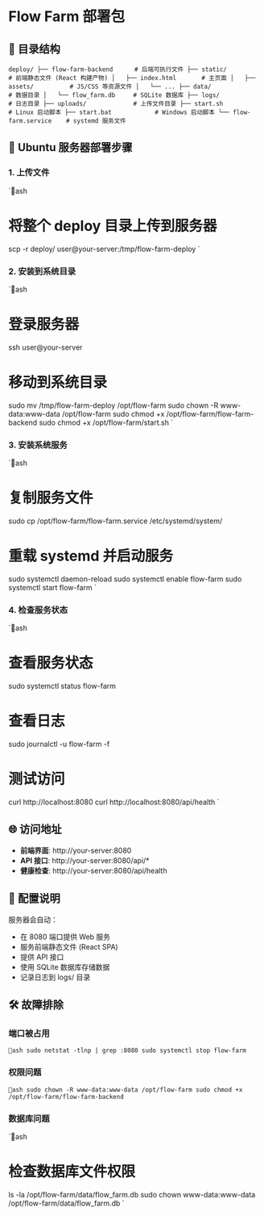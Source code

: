 # Flow Farm 部署包

## 📁 目录结构
`
deploy/
├── flow-farm-backend      # 后端可执行文件
├── static/               # 前端静态文件 (React 构建产物)
│   ├── index.html       # 主页面
│   ├── assets/          # JS/CSS 等资源文件
│   └── ...
├── data/                # 数据目录
│   └── flow_farm.db     # SQLite 数据库
├── logs/                # 日志目录
├── uploads/             # 上传文件目录
├── start.sh             # Linux 启动脚本
├── start.bat            # Windows 启动脚本
└── flow-farm.service    # systemd 服务文件
`

## 🚀 Ubuntu 服务器部署步骤

### 1. 上传文件
`ash
# 将整个 deploy 目录上传到服务器
scp -r deploy/ user@your-server:/tmp/flow-farm-deploy
`

### 2. 安装到系统目录
`ash
# 登录服务器
ssh user@your-server

# 移动到系统目录
sudo mv /tmp/flow-farm-deploy /opt/flow-farm
sudo chown -R www-data:www-data /opt/flow-farm
sudo chmod +x /opt/flow-farm/flow-farm-backend
sudo chmod +x /opt/flow-farm/start.sh
`

### 3. 安装系统服务
`ash
# 复制服务文件
sudo cp /opt/flow-farm/flow-farm.service /etc/systemd/system/

# 重载 systemd 并启动服务
sudo systemctl daemon-reload
sudo systemctl enable flow-farm
sudo systemctl start flow-farm
`

### 4. 检查服务状态
`ash
# 查看服务状态
sudo systemctl status flow-farm

# 查看日志
sudo journalctl -u flow-farm -f

# 测试访问
curl http://localhost:8080
curl http://localhost:8080/api/health
`

## 🌐 访问地址

- **前端界面**: http://your-server:8080
- **API 接口**: http://your-server:8080/api/*
- **健康检查**: http://your-server:8080/api/health

## 🔧 配置说明

服务器会自动：
- 在 8080 端口提供 Web 服务
- 服务前端静态文件 (React SPA)
- 提供 API 接口
- 使用 SQLite 数据库存储数据
- 记录日志到 logs/ 目录

## 🛠️ 故障排除

### 端口被占用
`ash
sudo netstat -tlnp | grep :8080
sudo systemctl stop flow-farm
`

### 权限问题
`ash
sudo chown -R www-data:www-data /opt/flow-farm
sudo chmod +x /opt/flow-farm/flow-farm-backend
`

### 数据库问题
`ash
# 检查数据库文件权限
ls -la /opt/flow-farm/data/flow_farm.db
sudo chown www-data:www-data /opt/flow-farm/data/flow_farm.db
`
